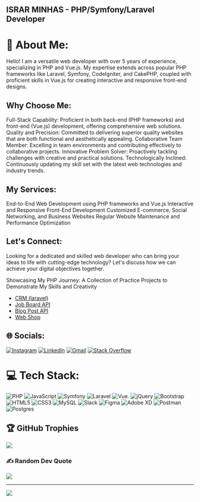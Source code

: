 ## ISRAR MINHAS -  PHP/Symfony/Laravel Developer
# 💫 About Me:
Hello! I am a versatile web developer with over 5 years of experience, specializing in PHP and Vue.js. My expertise extends across popular PHP frameworks like Laravel, Symfony, CodeIgniter, and CakePHP, coupled with proficient skills in Vue.js for creating interactive and responsive front-end designs.

## Why Choose Me:

Full-Stack Capability: Proficient in both back-end (PHP frameworks) and front-end (Vue.js) development, offering comprehensive web solutions.
Quality and Precision: Committed to delivering superior quality websites that are both functional and aesthetically appealing.
Collaborative Team Member: Excelling in team environments and contributing effectively to collaborative projects.
Innovative Problem Solver: Proactively tackling challenges with creative and practical solutions.
Technologically Inclined: Continuously updating my skill set with the latest web technologies and industry trends.

## My Services:

End-to-End Web Development using PHP frameworks and Vue.js
Interactive and Responsive Front-End Development
Customized E-commerce, Social Networking, and Business Websites
Regular Website Maintenance and Performance Optimization

## Let's Connect:

Looking for a dedicated and skilled web developer who can bring your ideas to life with cutting-edge technology? Let's discuss how we can achieve your digital objectives together.

Showcasing My PHP Journey: A Collection of Practice Projects to Demonstrate My Skills and Creativity
- <a href="https://github.com/Israrminhas1/CRM">CRM (laravel)</a>
- <a href="https://github.com/Israrminhas1/Job-Board-API">Job Board API</a>
- <a href="https://github.com/Israrminhas1/Blog-Post-API">Blog Post API</a>
- <a href="https://github.com/Israrminhas1/Web-Shopping">Web Shop</a>



## 🌐 Socials:
[![Instagram](https://img.shields.io/badge/Instagram-%23E4405F.svg?logo=Instagram&logoColor=white)](https://instagram.com/ixr4r.1?igshid=YmMyMTA2M2Y=) [![LinkedIn](https://img.shields.io/badge/LinkedIn-%230077B5.svg?logo=linkedin&logoColor=white)](https://www.linkedin.com/in/israrminhas/) [![Gmail](https://img.shields.io/badge/Gmail-D14836?style=for-the-badge&logo=gmail&logoColor=white)](mailto:israrminhas99@gmail.com) [![Stack Overflow](https://img.shields.io/badge/-Stackoverflow-FE7A16?logo=stack-overflow&logoColor=white)](https://stackoverflow.com/users/19577760/israr-minhas) 

# 💻 Tech Stack:
![PHP](https://img.shields.io/badge/php-%23777BB4.svg?style=flat&logo=php&logoColor=white) ![JavaScript](https://img.shields.io/badge/javascript-%23323330.svg?style=flat&logo=javascript&logoColor=%23F7DF1E) ![Symfony](https://img.shields.io/badge/symfony-%23000000.svg?style=for-the-badge&logo=symfony&logoColor=white) ![Laravel](https://img.shields.io/badge/laravel-%23FF2D20.svg?style=flat&logo=laravel&logoColor=white) ![Vue](https://img.shields.io/badge/Vue.js-35495E?style=for-the-badge&logo=vuedotjs&logoColor=4FC08D). ![jQuery](https://img.shields.io/badge/jquery-%230769AD.svg?style=flat&logo=jquery&logoColor=white) ![Bootstrap](https://img.shields.io/badge/bootstrap-%23563D7C.svg?style=flat&logo=bootstrap&logoColor=white) ![HTML5](https://img.shields.io/badge/html5-%23E34F26.svg?style=flat&logo=html5&logoColor=white) ![CSS3](https://img.shields.io/badge/css3-%231572B6.svg?style=flat&logo=css3&logoColor=white) ![MySQL](https://img.shields.io/badge/mysql-%2300f.svg?style=flat&logo=mysql&logoColor=white) ![Slack](https://img.shields.io/badge/Slack-4A154B?style=for-the-badge&logo=slack&logoColor=white) 	![Figma](https://img.shields.io/badge/figma-%23F24E1E.svg?style=flat&logo=figma&logoColor=white) ![Adobe XD](https://img.shields.io/badge/Adobe%20XD-470137?style=flat&logo=Adobe%20XD&logoColor=#FF61F6) ![Postman](https://img.shields.io/badge/Postman-FF6C37?style=flat&logo=postman&logoColor=white) ![Postgres](https://img.shields.io/badge/postgres-%23316192.svg?style=flat&logo=postgresql&logoColor=white)


## 🏆 GitHub Trophies
![](https://github-profile-trophy.vercel.app/?username=Israrminhas1&theme=gitdimmed&no-frame=true&no-bg=false&margin-w=4)

### ✍️ Random Dev Quote
![](https://quotes-github-readme.vercel.app/api?type=horizontal&theme=gruvbox)


---
[![](https://visitcount.itsvg.in/api?id=Israrminhas1&icon=9&color=6)](https://visitcount.itsvg.in)

